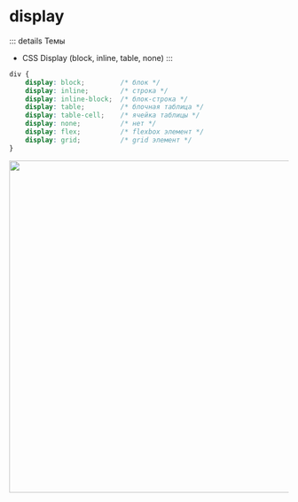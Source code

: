 # display

::: details Темы
- CSS Display (block, inline, table, none)
:::

```css
div {
	display: block;         /* блок */
	display: inline;        /* строка */
	display: inline-block;  /* блок-строка */
	display: table;         /* блочная таблица */
	display: table-cell;    /* ячейка таблицы */
	display: none;          /* нет */
	display: flex;          /* flexbox элемент */
	display: grid;          /* grid элемент */
}
```

<img src="../@img/display.png" width="600px">
